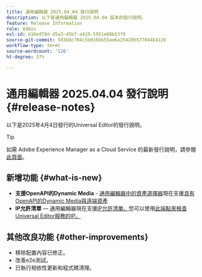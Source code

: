 ```yaml
---
title: 通用編輯器 2025.04.04 發行說明
description: 以下是通用編輯器 2025.04.04 版本的發行說明。
feature: Release Information
role: Admin
exl-id: d16ed78d-d5a3-45bf-a415-5951e60b53f9
source-git-commit: 593b8c704c5b016bb55ae6a25420b577044b4126
workflow-type: tm+mt
source-wordcount: '126'
ht-degree: 37%

---
```



# 通用編輯器 2025.04.04 發行說明 {#release-notes}

以下是2025年4月4日發行的Universal Editor的發行說明。

>[!TIP]
>
>如需 Adobe Experience Manager as a Cloud Service 的最新發行說明，請參閱[此頁面](/help/release-notes/release-notes-cloud/release-notes-current.md)。

## 新增功能 {#what-is-new}

* **支援OpenAPI的Dynamic Media** - [通用編輯器中的資產選擇器](/help/assets/overview-asset-selector.md#repository-switcher)現在支援[具有OpenAPI的Dynamic Media與遠端資產](/help/assets/integrate-remote-approved-assets-with-sites.md)
* **IP允許清單** — 通用編輯器現在支援[IP允許清單。](/help/implementing/cloud-manager/ip-allow-lists/introduction.md#universal-editor)您可以使用[此端點來檢查Universal Editor服務的IP。](http://universal-editor-service.adobe.io/ip-ranges)

## 其他改良功能 {#other-improvements}

* 移除配置內容已修正。
* 改善e2e測試。
* 已執行相依性更新和程式碼清理。
